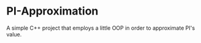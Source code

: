 # PI-Approximation
A simple C++ project that employs a little OOP in order to approximate PI's value.
